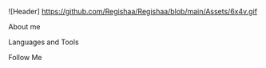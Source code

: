 ![Header] https://github.com/Regishaa/Regishaa/blob/main/Assets/6x4v.gif

About me

Languages and Tools

Follow Me